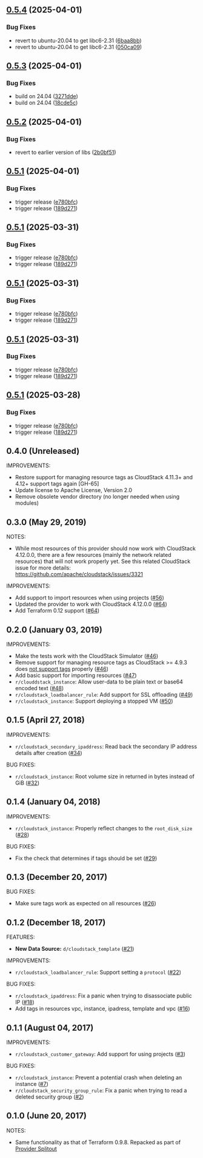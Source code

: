 ## [0.5.4](https://github.com/Longsight/cloudstack-terraform-provider/compare/v0.5.3...v0.5.4) (2025-04-01)


### Bug Fixes

* revert to ubuntu-20.04 to get libc6-2.31 ([6baa8bb](https://github.com/Longsight/cloudstack-terraform-provider/commit/6baa8bbab77ba0f4d6a294259c0205cb9dffa340))
* revert to ubuntu-20.04 to get libc6-2.31 ([050ca09](https://github.com/Longsight/cloudstack-terraform-provider/commit/050ca098bfdcd9fc0d67267c1d96fb5bf413b4e6))

## [0.5.3](https://github.com/Longsight/cloudstack-terraform-provider/compare/v0.5.2...v0.5.3) (2025-04-01)


### Bug Fixes

* build on 24.04 ([3271dde](https://github.com/Longsight/cloudstack-terraform-provider/commit/3271dde05fe01afc4bd609cf83ab4ec72b410c7a))
* build on 24.04 ([18cde5c](https://github.com/Longsight/cloudstack-terraform-provider/commit/18cde5c89940e89da611b710009ed44454300fbe))

## [0.5.2](https://github.com/Longsight/cloudstack-terraform-provider/compare/v0.5.1...v0.5.2) (2025-04-01)


### Bug Fixes

* revert to earlier version of libs ([2b0bf51](https://github.com/Longsight/cloudstack-terraform-provider/commit/2b0bf51a7c02050edbd44eec0d89e11f4adc3865))

## [0.5.1](https://github.com/Longsight/cloudstack-terraform-provider/compare/v0.5.0...v0.5.1) (2025-04-01)


### Bug Fixes

* trigger release ([e780bfc](https://github.com/Longsight/cloudstack-terraform-provider/commit/e780bfcccb1848eb9df4602576da0fa1ca60182c))
* trigger release ([189d271](https://github.com/Longsight/cloudstack-terraform-provider/commit/189d2712c362934b73898cf7320c6acb6ed11413))

## [0.5.1](https://github.com/Longsight/cloudstack-terraform-provider/compare/v0.5.0...v0.5.1) (2025-03-31)


### Bug Fixes

* trigger release ([e780bfc](https://github.com/Longsight/cloudstack-terraform-provider/commit/e780bfcccb1848eb9df4602576da0fa1ca60182c))
* trigger release ([189d271](https://github.com/Longsight/cloudstack-terraform-provider/commit/189d2712c362934b73898cf7320c6acb6ed11413))

## [0.5.1](https://github.com/Longsight/cloudstack-terraform-provider/compare/v0.5.0...v0.5.1) (2025-03-31)


### Bug Fixes

* trigger release ([e780bfc](https://github.com/Longsight/cloudstack-terraform-provider/commit/e780bfcccb1848eb9df4602576da0fa1ca60182c))
* trigger release ([189d271](https://github.com/Longsight/cloudstack-terraform-provider/commit/189d2712c362934b73898cf7320c6acb6ed11413))

## [0.5.1](https://github.com/Longsight/cloudstack-terraform-provider/compare/v0.5.0...v0.5.1) (2025-03-31)


### Bug Fixes

* trigger release ([e780bfc](https://github.com/Longsight/cloudstack-terraform-provider/commit/e780bfcccb1848eb9df4602576da0fa1ca60182c))
* trigger release ([189d271](https://github.com/Longsight/cloudstack-terraform-provider/commit/189d2712c362934b73898cf7320c6acb6ed11413))

## [0.5.1](https://github.com/Longsight/cloudstack-terraform-provider/compare/v0.5.0...v0.5.1) (2025-03-28)


### Bug Fixes

* trigger release ([e780bfc](https://github.com/Longsight/cloudstack-terraform-provider/commit/e780bfcccb1848eb9df4602576da0fa1ca60182c))
* trigger release ([189d271](https://github.com/Longsight/cloudstack-terraform-provider/commit/189d2712c362934b73898cf7320c6acb6ed11413))

## 0.4.0 (Unreleased)

IMPROVEMENTS:

* Restore support for managing resource tags as CloudStack 4.11.3+ and 4.12+ support tags again [GH-65]
* Update license to Apache License, Version 2.0
* Remove obsolete vendor directory (no longer needed when using modules)

## 0.3.0 (May 29, 2019)

NOTES:

* While most resources of this provider should now work with CloudStack 4.12.0.0, there are a
  few resources (mainly the network related resources) that will not work properly yet. See this
  related CloudStack issue for more details: https://github.com/apache/cloudstack/issues/3321

IMPROVEMENTS:

* Add support to import resources when using projects ([#56](https://github.com/terraform-providers/terraform-provider-cloudstack/issues/56))
* Updated the provider to work with CloudStack 4.12.0.0 ([#64](https://github.com/terraform-providers/terraform-provider-cloudstack/issues/64))
* Add Terraform 0.12 support ([#64](https://github.com/terraform-providers/terraform-provider-cloudstack/issues/64))

## 0.2.0 (January 03, 2019)

IMPROVEMENTS:

* Make the tests work with the CloudStack Simulator ([#46](https://github.com/terraform-providers/terraform-provider-cloudstack/issues/46))
* Remove support for managing resource tags as CloudStack >= 4.9.3 does [not support tags](https://github.com/apache/cloudstack/issues/3002) properly ([#46](https://github.com/terraform-providers/terraform-provider-cloudstack/issues/46))
* Add basic support for importing resources ([#47](https://github.com/terraform-providers/terraform-provider-cloudstack/issues/47))
* `r/clouddstack_instance`: Allow user-data to be plain text or base64 encoded text ([#48](https://github.com/terraform-providers/terraform-provider-cloudstack/issues/48))
* `r/cloudstack_loadbalancer_rule`: Add support for SSL offloading ([#49](https://github.com/terraform-providers/terraform-provider-cloudstack/issues/49))
* `r/cloudstack_instance`: Support deploying a stopped VM ([#50](https://github.com/terraform-providers/terraform-provider-cloudstack/issues/50))

## 0.1.5 (April 27, 2018)

IMPROVEMENTS:

* `r/cloudstack_secondary_ipaddress`: Read back the secondary IP address details after creation ([#34](https://github.com/terraform-providers/terraform-provider-cloudstack/issues/34))

BUG FIXES:

* `r/cloudstack_instance`: Root volume size in returned in bytes instead of GiB ([#32](https://github.com/terraform-providers/terraform-provider-cloudstack/issues/32))

## 0.1.4 (January 04, 2018)

IMPROVEMENTS:

* `r/cloudstack_instance`: Properly reflect changes to the `root_disk_size` ([#28](https://github.com/terraform-providers/terraform-provider-cloudstack/issues/28))

BUG FIXES:

* Fix the check that determines if tags should be set ([#29](https://github.com/terraform-providers/terraform-provider-cloudstack/issues/29))

## 0.1.3 (December 20, 2017)

BUG FIXES:

* Make sure tags work as expected on all resources ([#26](https://github.com/terraform-providers/terraform-provider-cloudstack/issues/26))

## 0.1.2 (December 18, 2017)

FEATURES:

* **New Data Source:** `d/cloudstack_template` ([#21](https://github.com/terraform-providers/terraform-provider-cloudstack/issues/21))

IMPROVEMENTS:

* `r/cloudstack_loadbalancer_rule`: Support setting a `protocol` ([#22](https://github.com/terraform-providers/terraform-provider-cloudstack/issues/22))

BUG FIXES:

* `r/cloudstack_ipaddress`: Fix a panic when trying to disassociate public IP ([#18](https://github.com/terraform-providers/terraform-provider-cloudstack/issues/18))
* Add tags in resources vpc, instance, ipadress, template and vpc ([#16](https://github.com/terraform-providers/terraform-provider-cloudstack/issues/16))

## 0.1.1 (August 04, 2017)

IMPROVEMENTS:

* `r/cloudstack_customer_gateway`: Add support for using projects ([#3](https://github.com/terraform-providers/terraform-provider-cloudstack/issues/3))

BUG FIXES:

* `r/cloudstack_instance`: Prevent a potential crash when deleting an instance ([#7](https://github.com/terraform-providers/terraform-provider-cloudstack/issues/7))
* `r/cloudstack_security_group_rule`: Fix a panic when trying to read a deleted security group ([#2](https://github.com/terraform-providers/terraform-provider-cloudstack/issues/2))

## 0.1.0 (June 20, 2017)

NOTES:

* Same functionality as that of Terraform 0.9.8. Repacked as part of [Provider Splitout](https://www.hashicorp.com/blog/upcoming-provider-changes-in-terraform-0-10/)

